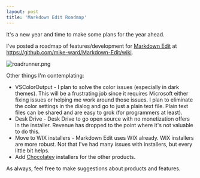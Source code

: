 ```yaml
---
layout: post  
title: 'Markdown Edit Roadmap'
---
```

It's a new year and time to make some plans for the year ahead.

I've posted a roadmap of features/development for [Markdown Edit](http://mike-ward.net/markdownedit) at <https://github.com/mike-ward/Markdown-Edit/wiki>.

![roadrunner.png](http://mike-ward.net/cdn/images/blog/2015-01-01-mardown-edit-roadmap/roadrunner.png) 

Other things I'm contemplating:

- VSColorOutput - I plan to solve the color issues (especially in dark themes). This will be a frustrating job since it requires Microsoft either fixing issues or helping me work around those issues. I plan to eliminate the color settings in the dialog and go to just a plain text file. Plain text files can be shared and are easy to grok (for programmers at least).
- Desk Drive - Desk Drive to go open source with no monetization offers in the installer. Revenue has dropped to the point where it's not valuable to do this.
- Move to WIX installers - Markdown Edit uses WIX already. WIX installers are more robust. Not that I've had many issues with installers, but every little bit helps.
- Add [Chocolatey](https://chocolatey.org/) installers for the other products.
      
As always, feel free to make suggestions about products and features.